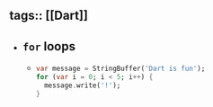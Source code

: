 tags:: [[Dart]]
---

- ## `for` loops
	- ``` dart
	  var message = StringBuffer('Dart is fun');
	  for (var i = 0; i < 5; i++) {
	    message.write('!');
	  }
	  ```